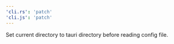 ```yaml
---
'cli.rs': 'patch'
'cli.js': 'patch'
---
```


Set current directory to tauri directory before reading config file.
